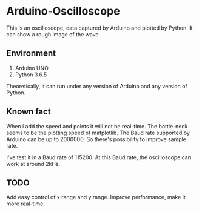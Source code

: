 # Arduino-Oscilloscope
This is an oscilloscope, data captured by Arduino and plotted by Python.
It can show a rough image of the wave.

## Environment
1. Arduino UNO
2. Python 3.6.5

Theoretically, it can run under any version of Arduino and any version of Python.

## Known fact
When i add the speed and points it will not be real-time. The bottle-neck seems to be the plotting speed of matplotlib. 
The Baud rate supported by Arduino can be up to 2000000. So there's possibility to improve sample rate.

I've test it in a Baud rate of 115200. At this Baud rate, the oscilloscope can work at around 2kHz. 

## TODO
Add easy control of x range and y range.
Improve performance, make it more real-time.
